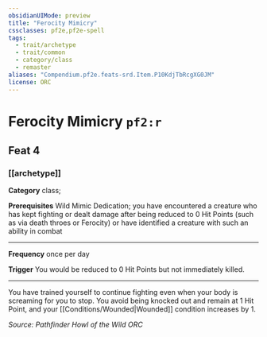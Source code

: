 ```yaml
---
obsidianUIMode: preview
title: "Ferocity Mimicry"
cssclasses: pf2e,pf2e-spell
tags:
  - trait/archetype
  - trait/common
  - category/class
  - remaster
aliases: "Compendium.pf2e.feats-srd.Item.P10KdjTbRcgXG0JM"
license: ORC
---
```

# Ferocity Mimicry `pf2:r`
## Feat 4
### [[archetype]]

**Category** class; 



**Prerequisites** Wild Mimic Dedication; you have encountered a creature who has kept fighting or dealt damage after being reduced to 0 Hit Points (such as via death throes or Ferocity) or have identified a creature with such an ability in combat
* * *
**Frequency** once per day

**Trigger** You would be reduced to 0 Hit Points but not immediately killed.

* * *

You have trained yourself to continue fighting even when your body is screaming for you to stop. You avoid being knocked out and remain at 1 Hit Point, and your [[Conditions/Wounded|Wounded]] condition increases by 1.

*Source: Pathfinder Howl of the Wild*
*ORC*